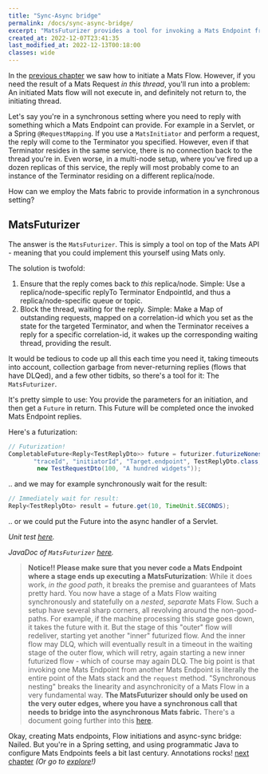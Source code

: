 ```yaml
---
title: "Sync-Async bridge"
permalink: /docs/sync-async-bridge/
excerpt: "MatsFuturizer provides a tool for invoking a Mats Endpoint from a synchronous context"
created_at: 2022-12-07T23:41:35
last_modified_at: 2022-12-13T00:18:00
classes: wide
---
```


In the [previous chapter](/docs/mats-flow-initiation/) we saw how to initiate a Mats Flow. However, if you need the result of
a Mats Request _in this thread_, you'll run into a problem: An initiated Mats flow will not execute in, and definitely
not return to, the initiating thread.

Let's say you're in a synchronous setting where you need to reply with something which a Mats Endpoint can provide. For
example in a Servlet, or a Spring `@RequestMapping`. If you use a `MatsInitiator` and perform a request, the reply
will come to the Terminator you specified. However, even if that Terminator resides in the same service, there is no
connection back to the thread you're in. Even worse, in a multi-node setup, where you've fired up a dozen replicas of
this service, the reply will most probably come to an instance of the Terminator residing on a different replica/node.

How can we employ the Mats fabric to provide information in a synchronous setting?

## MatsFuturizer

The answer is the `MatsFuturizer`. This is simply a tool on top of the Mats API - meaning that you could implement this
yourself using Mats only.

The solution is twofold:
1. Ensure that the reply comes back to _this_ replica/node. Simple: Use a replica/node-specific replyTo Terminator
   EndpointId, and thus a replica/node-specific queue or topic.
2. Block the thread, waiting for the reply. Simple: Make a Map of outstanding requests, mapped on a correlation-id which
   you set as the state for the targeted Terminator, and when the Terminator receives a reply for a specific
   correlation-id, it wakes up the corresponding waiting thread, providing the result.

It would be tedious to code up all this each time you need it, taking timeouts into account, collection garbage from
never-returning replies (flows that have DLQed), and a few other tidbits, so there's a tool for it: The `MatsFuturizer`.

It's pretty simple to use: You provide the parameters for an initiation, and then get a `Future` in return. This Future
will be completed once the invoked Mats Endpoint replies.

Here's a futurization:

```java
// Futurization!
CompletableFuture<Reply<TestReplyDto>> future = futurizer.futurizeNonessential(
       "traceId", "initiatorId", "Target.endpoint", TestReplyDto.class,
        new TestRequestDto(100, "A hundred widgets"));
```

.. and we may for example synchronously wait for the result:

```java
// Immediately wait for result:
Reply<TestReplyDto> result = future.get(10, TimeUnit.SECONDS);
```
.. or we could put the Future into the async handler of a Servlet.

_Unit test [here](https://github.com/centiservice/mats3/blob/main/mats-util/src/test/java/io/mats3/util/futurizer/Test_MatsFuturizer_Basics.java)._

_JavaDoc of `MatsFuturizer` [here](https://mats3.io/javadoc/mats3/0.19/modern/io/mats3/util/MatsFuturizer.html)._

> **Notice!! Please make sure that you never code a Mats Endpoint where a stage ends up executing a MatsFuturization**:
> While it does work, *in the good path*, it breaks the premise and guarantees of Mats pretty hard. You now have a stage
> of a Mats Flow waiting synchronously and statefully on a *nested*, *separate* Mats Flow. Such a setup have several
> sharp corners, all revolving around the non-good-paths. For example, if the machine processing this stage goes down,
> it takes the future with it. But the stage of this "outer" flow will redeliver, starting yet another "inner" futurized
> flow. And the inner flow may DLQ, which will eventually result in a timeout in the waiting stage of the outer flow,
> which will retry, again starting a new inner futurized flow - which of course may again DLQ. The big point is that
> invoking one Mats Endpoint from another Mats Endpoint is literally the entire point of the Mats stack and the
> `request` method. "Synchronous nesting" breaks the linearity and asynchronicity of a Mats Flow in a very fundamental
> way. **The MatsFuturizer should only be used on the very outer edges, where you have a synchronous call that needs to
> bridge into the asynchronous Mats fabric.** There's a document going further into this
> [here](https://github.com/centiservice/mats3/blob/main/docs/developing/MatsComposition.md).

Okay, creating Mats endpoints, Flow initiations and async-sync bridge: Nailed. But you're in a Spring setting, and using
programmatic Java to configure Mats Endpoints feels a bit last century. Annotations
rocks! [next chapter](/docs/springconfig/) _(Or go to [explore](/docs/explore)!)_